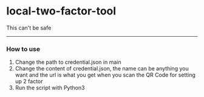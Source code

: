 # local-two-factor-tool
This can't be safe

-------
### How to use
1. Change the path to credential.json in main
2. Change the content of credential.json, the name can be anything you want and the url is what you get when you scan the QR Code for setting up 2 factor
3. Run the script with Python3

